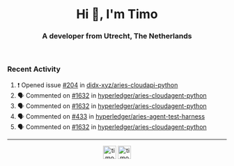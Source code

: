 <h1 align="center">Hi 👋, I'm Timo</h1>
<h3 align="center">A developer from Utrecht, The Netherlands</h3>
<br/>
<!-- https://github.com/rahuldkjain/github-profile-readme-generator --!>

<!--  <p align="left"><img src="https://github-readme-stats.vercel.app/api?username=timoglastra&show_icons=true&count_private=true&" alt="timoglastra" /></p> --!>

<!--
Github language stats
<p align="left"><img src="https://github-readme-stats.vercel.app/api/top-langs/?username=timoglastra&layout=compact" alt="timoglastra" /><p>
-->

<!-- Codestats language stats -->
<!-- <p align="left"><img src="https://codestats-readme.vercel.app/api/top-langs/?username=timoglastra&layout=compact&language_count=12" alt="timoglastra" /><p>    --!>
  
<h3>Recent Activity</h3>

<!--START_SECTION:activity-->
1. ❗️ Opened issue [#204](https://github.com/didx-xyz/aries-cloudapi-python/issues/204) in [didx-xyz/aries-cloudapi-python](https://github.com/didx-xyz/aries-cloudapi-python)
2. 🗣 Commented on [#1632](https://github.com/hyperledger/aries-cloudagent-python/issues/1632) in [hyperledger/aries-cloudagent-python](https://github.com/hyperledger/aries-cloudagent-python)
3. 🗣 Commented on [#1632](https://github.com/hyperledger/aries-cloudagent-python/issues/1632) in [hyperledger/aries-cloudagent-python](https://github.com/hyperledger/aries-cloudagent-python)
4. 🗣 Commented on [#433](https://github.com/hyperledger/aries-agent-test-harness/issues/433) in [hyperledger/aries-agent-test-harness](https://github.com/hyperledger/aries-agent-test-harness)
5. 🗣 Commented on [#1632](https://github.com/hyperledger/aries-cloudagent-python/issues/1632) in [hyperledger/aries-cloudagent-python](https://github.com/hyperledger/aries-cloudagent-python)
<!--END_SECTION:activity-->

---

<p align="center">
<a href="https://twitter.com/timoglastra" target="blank"><img align="center" src="https://cdn.jsdelivr.net/npm/simple-icons@3.0.1/icons/twitter.svg" alt="timoglastra" height="30" width="30" /></a>
<a href="https://linkedin.com/in/timoglastra" target="blank"><img align="center" src="https://cdn.jsdelivr.net/npm/simple-icons@3.0.1/icons/linkedin.svg" alt="timoglastra" height="30" width="30" /></a>
</p>



